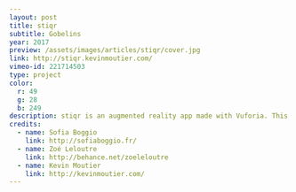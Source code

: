 ```yaml
---
layout: post
title: stiqr
subtitle: Gobelins
year: 2017
preview: /assets/images/articles/stiqr/cover.jpg
link: http://stiqr.kevinmoutier.com/
vimeo-id: 221714503
type: project
color:
  r: 49
  g: 28
  b: 249
description: stiqr is an augmented reality app made with Vuforia. This app is a result of an user experience research on young people behaviour in museums. Guess we can call it an international app, it’s coded in Swift, Objective C, and C++.
credits:
  - name: Sofia Boggio
    link: http://sofiaboggio.fr/
  - name: Zoé Leloutre
    link: http://behance.net/zoeleloutre
  - name: Kevin Moutier
    link: http://kevinmoutier.com/
---
```

